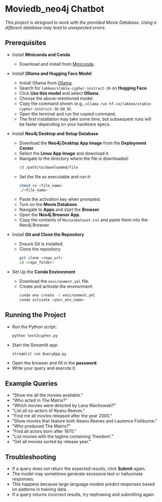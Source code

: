 # Moviedb_neo4j Chatbot

*This project is designed to work with the provided Movie Database. Using a different database may lead to unexpected errors.*

## Prerequisites

- Install **Miniconda and Conda**
  - Download and install from [Miniconda](https://docs.conda.io/en/latest/miniconda.html).

- Install **Ollama and Hugging Face Model**
  - Install Ollama from [Ollama](https://ollama.ai/).
  - Search for `lakkeo/stable-cypher-instruct-3b` on **Hugging Face**.
  - Click **Use this model** and select **Ollama**.
  - Choose the above-mentioned model.
  - Copy the command shown (e.g., `ollama run hf.co/lakkeo/stable-cypher-instruct-3b:Q8_0`).
  - Open the terminal and run the copied command.
  - The first installation may take some time, but subsequent runs will be faster depending on your hardware specs.

- Install **Neo4j Desktop and Setup Database**
  - Download the **Neo4j Desktop App Image** from the **Deployment Center**.
  - Select the **Linux App Image** and download it.
  - Navigate to the directory where the file is downloaded:
    ```bash
    cd /path/to/downloaded/file
    ```
  - Set the file as executable and run it:
    ```bash
    chmod +x <file_name>
    ./<file_name>
    ```
  - Paste the activation key when prompted.
  - Turn on the **Movie Database**.
  - Navigate to **Apps** and start the **Browser**.
  - Open the **Neo4j Browser App**.
  - Copy the contents of `MoviesDataset.txt` and paste them into the Neo4j Browser.

- Install **Git and Clone the Repository**
  - Ensure Git is installed.
  - Clone the repository:
    ```bash
    git clone <repo_url>
    cd <repo_folder>
    ```

- Set Up the **Conda Environment**
  - Download the `environment.yml` file.
  - Create and activate the environment:
    ```bash
    conda env create -f environment.yml
    conda activate <your_env_name>
    ```

## Running the Project

- Run the Python script:
  ```bash
  python text2cypher.py
  ```
- Start the Streamlit app:
  ```bash
  streamlit run QueryApp.py
  ```
- Open the browser and fill in the **password**.
- Write your query and execute it.

## Example Queries

- "Show me all the movies available."
- "Who acted in The Matrix?"
- "Which movies were directed by Lana Wachowski?"
- "List all co-actors of Keanu Reeves."
- "Find me all movies released after the year 2000."
- "Show movies that feature both Keanu Reeves and Laurence Fishburne."
- "Who produced The Matrix?"
- "Find all actors born after 1970."
- "List movies with the tagline containing 'freedom'."
- "Get all movies sorted by release year."

## Troubleshooting

- If a query does not return the expected results, click **Submit** again.
- The model may sometimes generate excessive text or hallucinate responses.
- This happens because large language models predict responses based on patterns in training data.
- If a query returns incorrect results, try rephrasing and submitting again.

